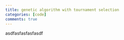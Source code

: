 ```yaml
---
title: genetic algorithm with tournament selection
categories: [code]
comments: true
---
```


asdfasfasfasfasdf